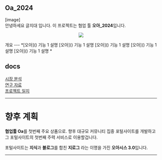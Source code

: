 Oa_2024
---
[image]  
안녕하세요 글지대 입니다.  이 프로젝트는 협업 툴 **오아_2024**입니다. 


<p align="center">
<a href="https://hits.seeyoufarm.com"><img src="https://hits.seeyoufarm.com/api/count/incr/badge.svg?url=https%3A%2F%2Fgithub.com%2Fruukr8080%2Foasis-remake&count_bg=%23FF00BB&title_bg=%23555555&icon=&icon_color=%23E7E7E7&title=hits&edge_flat=false"/></a>
</p>
개요
---
*[오아]() 기능 1 설명  
[오아]() 기능 1 설명  
[오아]() 기능 1 설명  
[오아]() 기능 1 설명  
[오아]() 기능 1 설명 * 


docs
---
[시장 분석]()  
[연구 자료]()  
[프로젝트 일지]()  


---

# 향후 계획

**협업툴 Oa**를 첫번째 주요 상품으로. 
향후 대규모 커뮤니티 집중 포털사이트를 개발하고 그 포털사이트의 첫번째 주력 서비스로 이용할겁니다.

포털사이트는 **지식**과 **블로그**를 합친 **지로그** 라는 이명을 가진 **오아시스 3.0**입니다.

---


